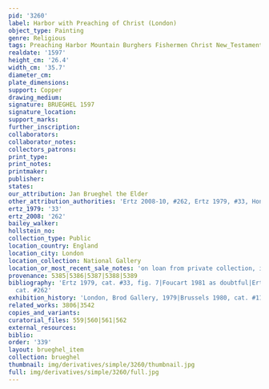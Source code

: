 ```yaml
---
pid: '3260'
label: Harbor with Preaching of Christ (London)
object_type: Painting
genre: Religious
tags: Preaching Harbor Mountain Burghers Fishermen Christ New_Testament Boat
realdate: '1597'
height_cm: '26.4'
width_cm: '35.7'
diameter_cm: 
plate_dimensions: 
support: Copper
drawing_medium: 
signature: BRUEGHEL 1597
signature_location: 
support_marks: 
further_inscription: 
collaborators: 
collaborator_notes: 
collectors_patrons: 
print_type: 
print_notes: 
printmaker: 
publisher: 
states: 
our_attribution: Jan Brueghel the Elder
other_attribution_authorities: 'Ertz 2008-10, #262, Ertz 1979, #33, Honig database'
ertz_1979: '33'
ertz_2008: '262'
bailey_walker: 
hollstein_no: 
collection_type: Public
location_country: England
location_city: London
location_collection: National Gallery
location_or_most_recent_sale_notes: 'on loan from private collection, inv. #L1112'
provenance: 5385|5386|5387|5388|5389
bibliography: 'Ertz 1979, cat. #33, fig. 7|Foucart 1981 as doubtful|Ertz 2008-10,
  cat. #262'
exhibition_history: 'London, Brod Gallery, 1979|Brussels 1980, cat. #116'
related_works: 3806|3542
copies_and_variants: 
curatorial_files: 559|560|561|562
external_resources: 
biblio: 
order: '339'
layout: brueghel_item
collection: brueghel
thumbnail: img/derivatives/simple/3260/thumbnail.jpg
full: img/derivatives/simple/3260/full.jpg
---
```

